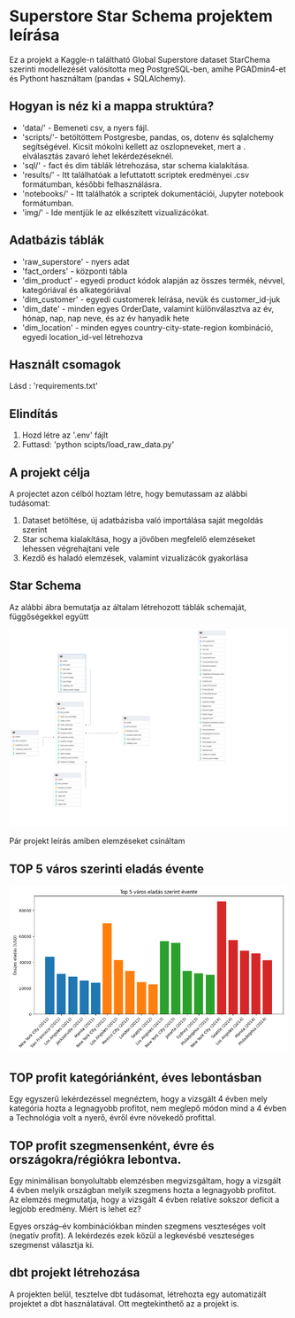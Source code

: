 # Superstore Star Schema projektem leírása

Ez a projekt a Kaggle-n találtható Global Superstore dataset StarChema szerinti modellezését valósította meg PostgreSQL-ben, amihe PGADmin4-et és Pythont használtam (pandas + SQLAlchemy).

## Hogyan is néz ki a mappa struktúra?

- 'data/' - Bemeneti csv, a nyers fájl.
- 'scripts/'- betöltöttem Postgresbe, pandas, os, dotenv és sqlalchemy segítségével. Kicsit mókolni kellett az oszlopneveket, mert a . elválasztás zavaró lehet lekérdezéseknél.
- 'sql/' - fact és dim táblák létrehozása, star schema kialakítása.
- 'results/' - Itt találhatóak a lefuttatott scriptek eredményei .csv formátumban, későbbi felhasználásra.
- 'notebooks/' - Itt találhatók a scriptek dokumentációi, Jupyter notebook formátumban.
- 'img/' - Ide mentjük le az elkészített vizualizácókat.

## Adatbázis táblák
- 'raw_superstore' - nyers adat
- 'fact_orders' - központi tábla
- 'dim_product' - egyedi product kódok alapján az összes termék, névvel, kategóriával és alkategóriával
- 'dim_customer' - egyedi customerek leírása, nevük és customer_id-juk
- 'dim_date' - minden egyes OrderDate, valamint különválasztva az év, hónap, nap, nap neve, és az év hanyadik hete
- 'dim_location' - minden egyes country-city-state-region kombináció, egyedi location_id-vel létrehozva

## Használt csomagok

Lásd : 'requirements.txt'

## Elindítás

1. Hozd létre az '.env' fájlt
2. Futtasd: 'python scipts/load_raw_data.py'

## A projekt célja

A projectet azon célból hoztam létre, hogy bemutassam az alábbi tudásomat:
1. Dataset betöltése, új adatbázisba való importálása saját megoldás szerint
2. Star schema kialakítása, hogy a jövőben megfelelő elemzéseket lehessen végrehajtani vele
3. Kezdő és haladó elemzések, valamint vizualizácók gyakorlása

## Star Schema

Az alábbi ábra bemutatja az általam létrehozott táblák schemaját, függőségekkel együtt

![Star Schema](superstore_schema.png)

Pár projekt leírás amiben elemzéseket csináltam

## TOP 5 város szerinti eladás évente

![Top 5 város eladás szerint](img/top_5_cities_by_sales.png)

## TOP profit kategóriánként, éves lebontásban

Egy egyszerű lekérdezéssel megnéztem, hogy a vizsgált 4 évben mely kategória hozta a legnagyobb profitot, nem meglepő módon mind a 4 évben a Technológia volt a nyerő, évről évre növekedő profittal.

## TOP profit szegmensenként, évre és országokra/régiókra lebontva.

Egy minimálisan bonyolultabb elemzésben megvizsgáltam, hogy a vizsgált 4 évben melyik országban melyik szegmens hozta a legnagyobb profitot. Az elemzés megmutatja, hogy a vizsgált 4 évben relatíve sokszor deficit a legjobb eredmény.
Miért is lehet ez?

Egyes ország–év kombinációkban minden szegmens veszteséges volt (negatív profit).
A lekérdezés ezek közül a legkevésbé veszteséges szegmenst választja ki.

## dbt projekt létrehozása

A projekten belül, tesztelve dbt tudásomat, létrehozta egy automatizált projektet a dbt használatával. Ott megtekinthető az a projekt is.

